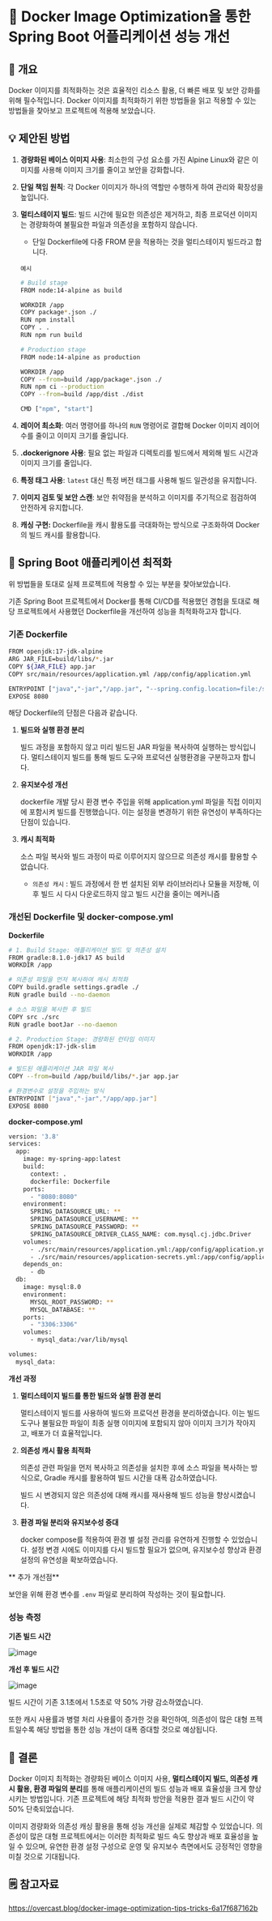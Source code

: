 # 🚀 Docker Image Optimization을 통한 Spring Boot 어플리케이션 성능 개선

## 🔧 개요

Docker 이미지를 최적화하는 것은 효율적인 리소스 활용, 더 빠른 배포 및 보안 강화를 위해 필수적입니다. Docker 이미지를 최적화하기 위한 방법들을 읽고 적용할 수 있는 방법들을 찾아보고 프로젝트에 적용해 보았습니다.

## 💡 제안된 방법

1. **경량화된 베이스 이미지 사용**: 최소한의 구성 요소를 가진 Alpine Linux와 같은 이미지를 사용해 이미지 크기를 줄이고 보안을 강화합니다.
2. **단일 책임 원칙**: 각 Docker 이미지가 하나의 역할만 수행하게 하여 관리와 확장성을 높입니다.
3. **멀티스테이지 빌드**: 빌드 시간에 필요한 의존성은 제거하고, 최종 프로덕션 이미지는 경량화하여 불필요한 파일과 의존성을 포함하지 않습니다.
    - 단일 Dockerfile에 다중 FROM 문을 적용하는 것을 멀티스테이지 빌드라고 합니다.
    
    `예시`
    
    ```bash
    # Build stage
    FROM node:14-alpine as build
    
    WORKDIR /app
    COPY package*.json ./
    RUN npm install
    COPY . .
    RUN npm run build
    
    # Production stage
    FROM node:14-alpine as production
    
    WORKDIR /app
    COPY --from=build /app/package*.json ./
    RUN npm ci --production
    COPY --from=build /app/dist ./dist
    
    CMD ["npm", "start"]
    ```
    
4. **레이어 최소화**: 여러 명령어를 하나의 `RUN` 명령어로 결합해 Docker 이미지 레이어 수를 줄이고 이미지 크기를 줄입니다.
5. **.dockerignore 사용**: 필요 없는 파일과 디렉토리를 빌드에서 제외해 빌드 시간과 이미지 크기를 줄입니다.
6. **특정 태그 사용**: `latest` 대신 특정 버전 태그를 사용해 빌드 일관성을 유지합니다.
7. **이미지 검토 및 보안 스캔**: 보안 취약점을 분석하고 이미지를 주기적으로 점검하여 안전하게 유지합니다.
8. **캐싱 구현:** Dockerfile을 캐시 활용도를 극대화하는 방식으로 구조화하여 Docker의 빌드 캐시를 활용합니다.

## 🧰 Spring Boot 애플리케이션 최적화

위 방법들을 토대로 실제 프로젝트에 적용할 수 있는 부분을 찾아보았습니다.

기존 Spring Boot 프로젝트에서 Docker를 통해 CI/CD를 적용했던 경험을 토대로 해당 프로젝트에서 사용했던 Dockerfile을 개선하여 성능을 최적화하고자 합니다.

### 기존 Dockerfile

```bash
FROM openjdk:17-jdk-alpine
ARG JAR_FILE=build/libs/*.jar
COPY ${JAR_FILE} app.jar
COPY src/main/resources/application.yml /app/config/application.yml

ENTRYPOINT ["java","-jar","/app.jar", "--spring.config.location=file:/src/main/resources/application.yml"]
EXPOSE 8080

```

해당 Dockerfile의 단점은 다음과 같습니다.

1. **빌드와 실행 환경 분리**
    
    빌드 과정을 포함하지 않고 미리 빌드된 JAR 파일을 복사하여 실행하는 방식입니다. 멀티스테이지 빌드를 통해 빌드 도구와 프로덕션 실행환경을 구분하고자 합니다.
    
2. **유지보수성 개선**
    
    dockerfile 개발 당시 환경 변수 주입을 위해 application.yml 파일을 직접 이미지에 포함시켜 빌드를 진행했습니다. 이는 설정을 변경하기 위한 유연성이 부족하다는 단점이 있습니다.
    
3. **캐시 최적화**
    
    소스 파일 복사와 빌드 과정이 따로 이루어지지 않으므로 의존성 캐시를 활용할 수 없습니다.
    
    - `의존성 캐시` : 빌드 과정에서 한 번 설치된 외부 라이브러리나 모듈을 저장해, 이후 빌드 시 다시 다운로드하지 않고 빌드 시간을 줄이는 메커니즘

### 개선된 Dockerfile 및 docker-compose.yml

**Dockerfile**

```bash
# 1. Build Stage: 애플리케이션 빌드 및 의존성 설치
FROM gradle:8.1.0-jdk17 AS build
WORKDIR /app

# 의존성 파일을 먼저 복사하여 캐시 최적화
COPY build.gradle settings.gradle ./
RUN gradle build --no-daemon

# 소스 파일을 복사한 후 빌드
COPY src ./src
RUN gradle bootJar --no-daemon

# 2. Production Stage: 경량화된 런타임 이미지
FROM openjdk:17-jdk-slim
WORKDIR /app

# 빌드된 애플리케이션 JAR 파일 복사
COPY --from=build /app/build/libs/*.jar app.jar

# 환경변수로 설정을 주입하는 방식
ENTRYPOINT ["java","-jar","/app/app.jar"]
EXPOSE 8080

```

**docker-compose.yml**

```bash
version: '3.8'
services:
  app:
    image: my-spring-app:latest
    build:
      context: .
      dockerfile: Dockerfile
    ports:
      - "8080:8080"
    environment:
      SPRING_DATASOURCE_URL: **
      SPRING_DATASOURCE_USERNAME: **
      SPRING_DATASOURCE_PASSWORD: ** 
      SPRING_DATASOURCE_DRIVER_CLASS_NAME: com.mysql.cj.jdbc.Driver
    volumes:
      - ./src/main/resources/application.yml:/app/config/application.yml
      - ./src/main/resources/application-secrets.yml:/app/config/application-secrets.yml
    depends_on:
      - db
  db:
    image: mysql:8.0
    environment:
      MYSQL_ROOT_PASSWORD: **
      MYSQL_DATABASE: **
    ports:
      - "3306:3306"
    volumes:
      - mysql_data:/var/lib/mysql

volumes:
  mysql_data:

```

**개선 과정**

1. **멀티스테이지 빌드를 통한 빌드와 실행 환경 분리**
    
    멀티스테이지 빌드를 사용하여 빌드와 프로덕션 환경을 분리하였습니다. 이는 빌드 도구나 불필요한 파일이 최종 실행 이미지에 포함되지 않아 이미지 크기가 작아지고, 배포가 더 효율적입니다.
    
2. **의존성 캐시 활용 최적화**
    
    의존성 관련 파일을 먼저 복사하고 의존성을 설치한 후에 소스 파일을 복사하는 방식으로, Gradle 캐시를 활용하여 빌드 시간을 대폭 감소하였습니다.
    
    빌드 시 변경되지 않은 의존성에 대해 캐시를 재사용해 빌드 성능을 향상시켰습니다.
    
3. **환경 파일 분리와 유지보수성 증대**
    
    docker compose를 적용하여 환경 별 설정 관리를 유연하게 진행할 수 있었습니다. 설정 변경 시에도 이미지를 다시 빌드할 필요가 없으며, 유지보수성 향상과 환경 설정의 유연성을 확보하였습니다.
    
** 추가 개선점** 

보안을 위해 환경 변수를 `.env` 파일로 분리하여 작성하는 것이 필요합니다.

### 성능 측정

**기존 빌드 시간**

![image](https://github.com/user-attachments/assets/7b6e8ee3-4906-4d62-a3e3-27215c3b41e0)


**개선 후 빌드 시간**

![image](https://github.com/user-attachments/assets/e9471c19-166d-4ff8-b999-44440a26038a)

빌드 시간이 기존 3.1초에서 1.5초로 약 50% 가량 감소하였습니다.

또한 캐시 사용률과 병렬 처리 사용률이 증가한 것을 확인하여, 의존성이 많은 대형 프젝트일수록 해당 방법을 통한 성능 개선이 대폭 증대할 것으로 예상됩니다.

## 🏁 결론

Docker 이미지 최적화는 경량화된 베이스 이미지 사용, **멀티스테이지 빌드, 의존성 캐시 활용, 환경 파일의 분리**를 통해 애플리케이션의 빌드 성능과 배포 효율성을 크게 향상시키는 방법입니다. 기존 프로젝트에 해당 최적화 방안을 적용한 결과 빌드 시간이 약 50% 단축되었습니다.

이미지 경량화와 의존성 캐싱 활용을 통해 성능 개선을 실제로 체감할 수 있었습니다. 의존성이 많은 대형 프로젝트에서는 이러한 최적화로 빌드 속도 향상과 배포 효율성을 높일 수 있으며, 유연한 환경 설정 구성으로 운영 및 유지보수 측면에서도 긍정적인 영향을 미칠 것으로 기대됩니다.

## 🗒️ 참고자료

https://overcast.blog/docker-image-optimization-tips-tricks-6a17f687162b
